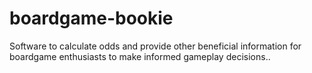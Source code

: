 # boardgame-bookie
Software to calculate odds and provide other beneficial information for boardgame enthusiasts to make informed gameplay decisions..
